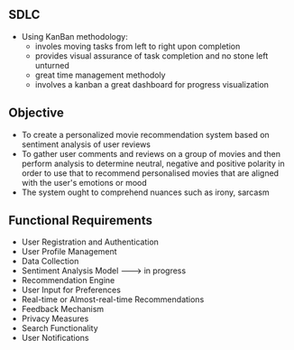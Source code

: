 ## SDLC 

- Using KanBan methodology:
  - involes moving tasks from left to right upon completion
  - provides visual assurance of task completion and no stone left unturned
  - great time management methodoly
  - involves a kanban a great dashboard for progress visualization
  
## Objective

- To create a personalized movie recommendation system based on sentiment analysis of user reviews
- To gather user comments and reviews on a group of movies and then perform analysis to determine neutral, negative and positive polarity in order to use that to recommend personalised movies that are aligned with the user's emotions or mood
-  The system ought to comprehend nuances such as irony, sarcasm 
  
## Functional Requirements

- User Registration and Authentication
- User Profile Management
- Data Collection  
- Sentiment Analysis Model ---> in progress
- Recommendation Engine
- User Input for Preferences
- Real-time or Almost-real-time Recommendations
- Feedback Mechanism
- Privacy Measures
- Search Functionality
- User Notifications





